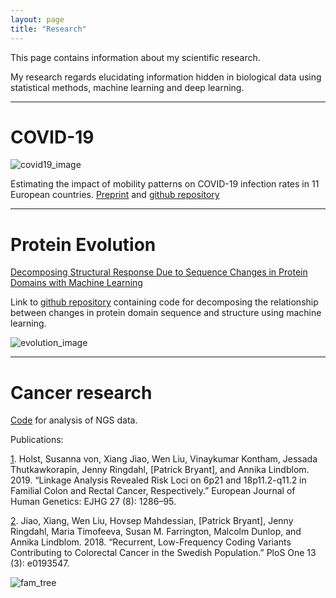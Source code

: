 ```yaml
---
layout: page
title: "Research"
---
```


This page contains information about my scientific research.

My research regards elucidating information hidden in biological data using statistical methods, machine learning and deep learning.

-----------------------------------------------------------------------------------------------
# COVID-19
![covid19_image](/patrickbryant1.github.io/assets/Coronavirus-CDC.jpg)

Estimating the impact of mobility patterns on COVID-19 infection rates in 11 European countries.
[Preprint] and [github repository]

[Preprint]:https://www.medrxiv.org/content/10.1101/2020.04.13.20063644v2
[github repository]:https://github.com/patrickbryant1/COVID19.github.io


-----------------------------------------------------------------------------------------------
# Protein Evolution
[Decomposing Structural Response Due to Sequence Changes in Protein Domains with Machine Learning]

[Decomposing Structural Response Due to Sequence Changes in Protein Domains with Machine Learning]:https://www.sciencedirect.com/science/article/pii/S0022283620303703?via%3Dihub
Link to [github repository] containing code for decomposing the relationship between changes in protein domain sequence and structure using machine learning.


![evolution_image](/patrickbryant1.github.io/assets/GraphicalAbstract.svg)

[github repository]:https://github.com/ElofssonLab/evolutionary_rates

-----------------------------------------------------------------------------------------------

# Cancer research

[Code] for analysis of NGS data.


Publications:

[1]. Holst, Susanna von, Xiang Jiao, Wen Liu, Vinaykumar Kontham, Jessada Thutkawkorapin, Jenny Ringdahl, [Patrick Bryant], and Annika Lindblom. 2019. “Linkage Analysis Revealed Risk Loci on 6p21 and 18p11.2-q11.2 in Familial Colon and Rectal Cancer, Respectively.” European Journal of Human Genetics: EJHG 27 (8): 1286–95.


[2]. Jiao, Xiang, Wen Liu, Hovsep Mahdessian, [Patrick Bryant], Jenny Ringdahl, Maria Timofeeva, Susan M. Farrington, Malcolm Dunlop, and Annika Lindblom. 2018. “Recurrent, Low-Frequency Coding Variants Contributing to Colorectal Cancer in the Swedish Population.” PloS One 13 (3): e0193547.


![fam_tree](/patrickbryant1.github.io/assets/fam_tree.png)

[Code]:https://github.com/patrickbryant1/CMM

[1]:https://www.nature.com/articles/s41431-019-0388-3

[2]:https://journals.plos.org/plosone/article?id=10.1371/journal.pone.0193547
